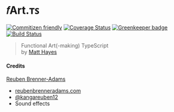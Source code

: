 # 𝑓Art.ᴛꜱ

[![Commitizen friendly](https://img.shields.io/badge/commitizen-friendly-brightgreen.svg)](http://commitizen.github.io/cz-cli/) [![Coverage Status](https://coveralls.io/repos/github/mysterycommand/fartts/badge.svg?branch=coverage)](https://coveralls.io/github/mysterycommand/fartts?branch=coverage) [![Greenkeeper badge](https://badges.greenkeeper.io/mysterycommand/fartts.svg)](https://greenkeeper.io/) [![Build Status](https://travis-ci.org/mysterycommand/fartts.svg?branch=master)](https://travis-ci.org/mysterycommand/fartts)

> Functional Art(-making) TypeScript<br/>
> by [Matt Hayes](https://github.com/mysterycommand)

#### Credits

[Reuben Brenner-Adams](reubenbrenneradams@gmail.com)

* [reubenbrenneradams.com](http://reubenbrenneradams.com)
* [@kangareuben12](https://twitter.com/kangareuben12)
* Sound effects

